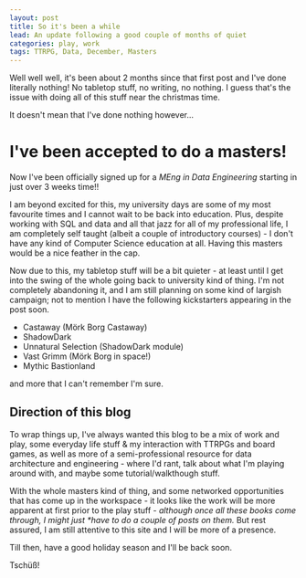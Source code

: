 ```yaml
---
layout: post
title: So it's been a while
lead: An update following a good couple of months of quiet
categories: play, work
tags: TTRPG, Data, December, Masters
---
```


Well well well, it's been about 2 months since that first post and I've done literally nothing! No tabletop stuff, no writing, no nothing. I guess that's the issue with doing all of this stuff near the christmas time. 

It doesn't mean that I've done nothing however...

# I've been accepted to do a masters!

Now I've been officially signed up for a _MEng in Data Engineering_ starting in just over 3 weeks time!!

I am beyond excited for this, my university days are some of my most favourite times and I cannot wait to be back into education. Plus, despite working with SQL and data and all that jazz for all of my professional life, I am completely self taught (albeit a couple of introductory courses) - I don't have any kind of Computer Science education at all. Having this masters would be a nice feather in the cap.

Now due to this, my tabletop stuff will be a bit quieter - at least until I get into the swing of the whole going back to university kind of thing. I'm not completely abandoning it, and I am still planning on some kind of largish campaign; not to mention I have the following kickstarters appearing in the post soon.

- Castaway (Mörk Borg Castaway)
- ShadowDark
- Unnatural Selection (ShadowDark module)
- Vast Grimm (Mörk Borg in space!)
- Mythic Bastionland

and more that I can't remember I'm sure.

## Direction of this blog

To wrap things up, I've always wanted this blog to be a mix of work and play, some everyday life stuff & my interaction with TTRPGs and board games, as well as more of a semi-professional resource for data architecture and engineering - where I'd rant, talk about what I'm playing around with, and maybe some tutorial/walkthough stuff.

With the whole masters kind of thing, and some networked opportunities that has come up in the workspace - it looks like the work will be more apparent at first prior to the play stuff - _although once all these books come through, I might just **have* to do a couple of posts on them._ But rest assured, I am still attentive to this site and I will be more of a presence.

Till then, have a good holiday season and I'll be back soon.

Tschüß!